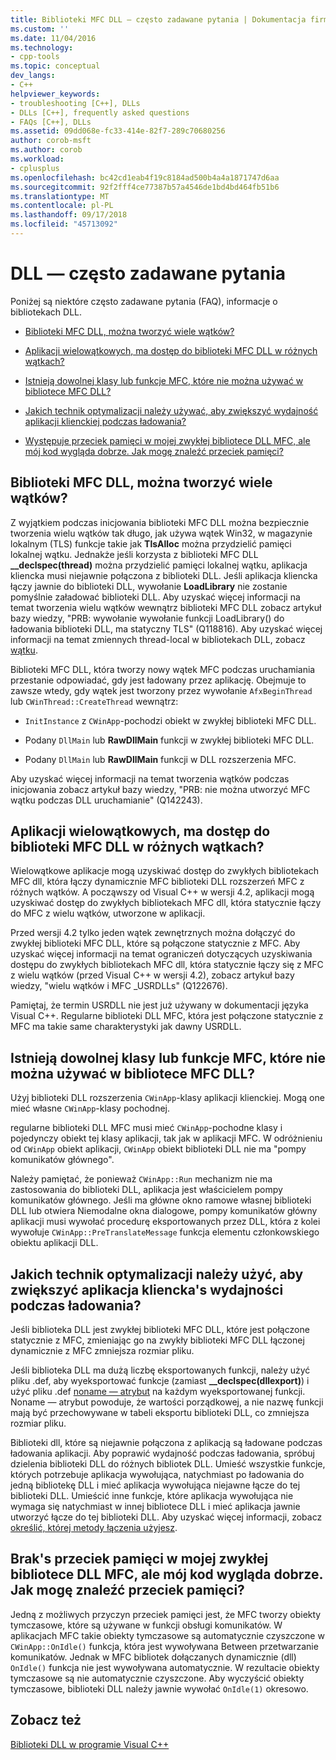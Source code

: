 ```yaml
---
title: Biblioteki MFC DLL — często zadawane pytania | Dokumentacja firmy Microsoft
ms.custom: ''
ms.date: 11/04/2016
ms.technology:
- cpp-tools
ms.topic: conceptual
dev_langs:
- C++
helpviewer_keywords:
- troubleshooting [C++], DLLs
- DLLs [C++], frequently asked questions
- FAQs [C++], DLLs
ms.assetid: 09dd068e-fc33-414e-82f7-289c70680256
author: corob-msft
ms.author: corob
ms.workload:
- cplusplus
ms.openlocfilehash: bc42cd1eab4f19c8184ad500b4a4a1871747d6aa
ms.sourcegitcommit: 92f2fff4ce77387b57a4546de1bd4bd464fb51b6
ms.translationtype: MT
ms.contentlocale: pl-PL
ms.lasthandoff: 09/17/2018
ms.locfileid: "45713092"
---
```

# <a name="dll-frequently-asked-questions"></a>DLL — często zadawane pytania

Poniżej są niektóre często zadawane pytania (FAQ), informacje o bibliotekach DLL.

- [Biblioteki MFC DLL, można tworzyć wiele wątków?](#mfc_multithreaded_1)

- [Aplikacji wielowątkowych, ma dostęp do biblioteki MFC DLL w różnych wątkach?](#mfc_multithreaded_2)

- [Istnieją dowolnej klasy lub funkcje MFC, które nie można używać w bibliotece MFC DLL?](#mfc_prohibited_classes)

- [Jakich technik optymalizacji należy używać, aby zwiększyć wydajność aplikacji klienckiej podczas ładowania?](#mfc_optimization)

- [Występuje przeciek pamięci w mojej zwykłej bibliotece DLL MFC, ale mój kod wygląda dobrze. Jak mogę znaleźć przeciek pamięci?](#memory_leak)

## <a name="mfc_multithreaded_1"></a> Biblioteki MFC DLL, można tworzyć wiele wątków?

Z wyjątkiem podczas inicjowania biblioteki MFC DLL można bezpiecznie tworzenia wielu wątków tak długo, jak używa wątek Win32, w magazynie lokalnym (TLS) funkcje takie jak **TlsAlloc** można przydzielić pamięci lokalnej wątku. Jednakże jeśli korzysta z biblioteki MFC DLL **__declspec(thread)** można przydzielić pamięci lokalnej wątku, aplikacja kliencka musi niejawnie połączona z biblioteki DLL. Jeśli aplikacja kliencka łączy jawnie do biblioteki DLL, wywołanie **LoadLibrary** nie zostanie pomyślnie załadować biblioteki DLL. Aby uzyskać więcej informacji na temat tworzenia wielu wątków wewnątrz biblioteki MFC DLL zobacz artykuł bazy wiedzy, "PRB: wywołanie wywołanie funkcji LoadLibrary() do ładowania biblioteki DLL, ma statyczny TLS" (Q118816). Aby uzyskać więcej informacji na temat zmiennych thread-local w bibliotekach DLL, zobacz [wątku](../cpp/thread.md).

Biblioteki MFC DLL, która tworzy nowy wątek MFC podczas uruchamiania przestanie odpowiadać, gdy jest ładowany przez aplikację. Obejmuje to zawsze wtedy, gdy wątek jest tworzony przez wywołanie `AfxBeginThread` lub `CWinThread::CreateThread` wewnątrz:

- `InitInstance` z `CWinApp`-pochodzi obiekt w zwykłej biblioteki MFC DLL.

- Podany `DllMain` lub **RawDllMain** funkcji w zwykłej biblioteki MFC DLL.

- Podany `DllMain` lub **RawDllMain** funkcji w DLL rozszerzenia MFC.

Aby uzyskać więcej informacji na temat tworzenia wątków podczas inicjowania zobacz artykuł bazy wiedzy, "PRB: nie można utworzyć MFC wątku podczas DLL uruchamianie" (Q142243).

## <a name="mfc_multithreaded_2"></a> Aplikacji wielowątkowych, ma dostęp do biblioteki MFC DLL w różnych wątkach?

Wielowątkowe aplikacje mogą uzyskiwać dostęp do zwykłych bibliotekach MFC dll, która łączy dynamicznie MFC biblioteki DLL rozszerzeń MFC z różnych wątków. A począwszy od Visual C++ w wersji 4.2, aplikacji mogą uzyskiwać dostęp do zwykłych bibliotekach MFC dll, która statycznie łączy do MFC z wielu wątków, utworzone w aplikacji.

Przed wersji 4.2 tylko jeden wątek zewnętrznych można dołączyć do zwykłej biblioteki MFC DLL, które są połączone statycznie z MFC. Aby uzyskać więcej informacji na temat ograniczeń dotyczących uzyskiwania dostępu do zwykłych bibliotekach MFC dll, która statycznie łączy się z MFC z wielu wątków (przed Visual C++ w wersji 4.2), zobacz artykuł bazy wiedzy, "wielu wątków i MFC _USRDLLs" (Q122676).

Pamiętaj, że termin USRDLL nie jest już używany w dokumentacji języka Visual C++. Regularne biblioteki DLL MFC, która jest połączone statycznie z MFC ma takie same charakterystyki jak dawny USRDLL.

## <a name="mfc_prohibited_classes"></a> Istnieją dowolnej klasy lub funkcje MFC, które nie można używać w bibliotece MFC DLL?

Użyj biblioteki DLL rozszerzenia `CWinApp`-klasy aplikacji klienckiej. Mogą one mieć własne `CWinApp`-klasy pochodnej.

regularne biblioteki DLL MFC musi mieć `CWinApp`-pochodne klasy i pojedynczy obiekt tej klasy aplikacji, tak jak w aplikacji MFC. W odróżnieniu od `CWinApp` obiekt aplikacji, `CWinApp` obiekt biblioteki DLL nie ma "pompy komunikatów głównego".

Należy pamiętać, że ponieważ `CWinApp::Run` mechanizm nie ma zastosowania do biblioteki DLL, aplikacja jest właścicielem pompy komunikatów głównego. Jeśli ma główne okno ramowe własnej biblioteki DLL lub otwiera Niemodalne okna dialogowe, pompy komunikatów główny aplikacji musi wywołać procedurę eksportowanych przez DLL, która z kolei wywołuje `CWinApp::PreTranslateMessage` funkcja elementu członkowskiego obiektu aplikacji DLL.

## <a name="mfc_optimization"></a> Jakich technik optymalizacji należy użyć, aby zwiększyć aplikacja kliencka&#39;s wydajności podczas ładowania?

Jeśli biblioteka DLL jest zwykłej biblioteki MFC DLL, które jest połączone statycznie z MFC, zmieniając go na zwykły biblioteki MFC DLL łączonej dynamicznie z MFC zmniejsza rozmiar pliku.

Jeśli biblioteka DLL ma dużą liczbę eksportowanych funkcji, należy użyć pliku .def, aby wyeksportować funkcje (zamiast **__declspec(dllexport)**) i użyć pliku .def [noname — atrybut](../build/exporting-functions-from-a-dll-by-ordinal-rather-than-by-name.md) na każdym wyeksportowanej funkcji. Noname — atrybut powoduje, że wartości porządkowej, a nie nazwę funkcji mają być przechowywane w tabeli eksportu biblioteki DLL, co zmniejsza rozmiar pliku.

Biblioteki dll, które są niejawnie połączona z aplikacją są ładowane podczas ładowania aplikacji. Aby poprawić wydajność podczas ładowania, spróbuj dzielenia biblioteki DLL do różnych bibliotek DLL. Umieść wszystkie funkcje, których potrzebuje aplikacja wywołująca, natychmiast po ładowania do jedną bibliotekę DLL i mieć aplikacja wywołująca niejawne łącze do tej biblioteki DLL. Umieścić inne funkcje, które aplikacja wywołująca nie wymaga się natychmiast w innej bibliotece DLL i mieć aplikacja jawnie utworzyć łącze do tej biblioteki DLL. Aby uzyskać więcej informacji, zobacz [określić, której metody łączenia użyjesz](../build/linking-an-executable-to-a-dll.md#determining-which-linking-method-to-use).

## <a name="memory_leak"></a> Brak&#39;s przeciek pamięci w mojej zwykłej bibliotece DLL MFC, ale mój kod wygląda dobrze. Jak mogę znaleźć przeciek pamięci?

Jedną z możliwych przyczyn przeciek pamięci jest, że MFC tworzy obiekty tymczasowe, które są używane w funkcji obsługi komunikatów. W aplikacjach MFC takie obiekty tymczasowe są automatycznie czyszczone w `CWinApp::OnIdle()` funkcja, która jest wywoływana Between przetwarzanie komunikatów. Jednak w MFC bibliotek dołączanych dynamicznie (dll) `OnIdle()` funkcja nie jest wywoływana automatycznie. W rezultacie obiekty tymczasowe są nie automatycznie czyszczone. Aby wyczyścić obiekty tymczasowe, biblioteki DLL należy jawnie wywołać `OnIdle(1)` okresowo.

## <a name="see-also"></a>Zobacz też

[Biblioteki DLL w programie Visual C++](../build/dlls-in-visual-cpp.md)
